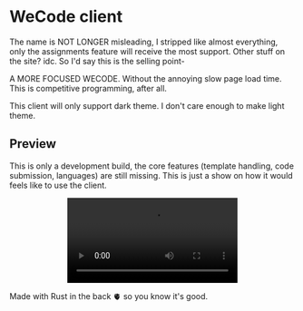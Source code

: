 # WeCode client

The name is NOT LONGER misleading, I stripped like almost everything, only the assignments feature will receive the most support. Other stuff on the site? idc. So I'd say this is the selling point-

A MORE FOCUSED WECODE. Without the annoying slow page load time. This is competitive programming, after all.

This client will only support dark theme. I don't care enough to make light theme.

## Preview
This is only a development build, the core features (template handling, code submission, languages) are still missing. This is just a show on how it would feels like to use the client.

<p align="center">
  <video src="https://github.com/user-attachments/assets/61d445bd-beba-48d0-b794-7b054a4243e0" />
</p>

Made with Rust in the back 🫀 so you know it's good.

